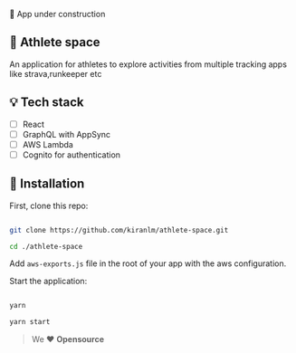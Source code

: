 :construction: App under construction

## :running: Athlete space

An application for athletes to explore activities from multiple tracking apps like strava,runkeeper etc

## :bulb: Tech stack

- [ ] React
- [ ] GraphQL with AppSync
- [ ] AWS Lambda
- [ ] Cognito for authentication

## :electric_plug: Installation

First, clone this repo:

```bash

git clone https://github.com/kiranlm/athlete-space.git

cd ./athlete-space

```

Add `aws-exports.js` file in the root of your app with the aws configuration.

Start the application:

```bash

yarn

yarn start

```

> We :heart: **Opensource**
